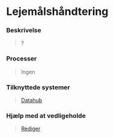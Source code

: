 # Lejemålshåndtering

### Beskrivelse

> ?

### Processer

> Ingen

### Tilknyttede systemer

> [Datahub](/Systemer/Datahub/)

### Hjælp med at vedligeholde

> [Rediger](https://github.com/FMDatahub/Portal/blob/main/docs/Moduler/Portefoljestyring/Lejemaalshaandtering.md)
